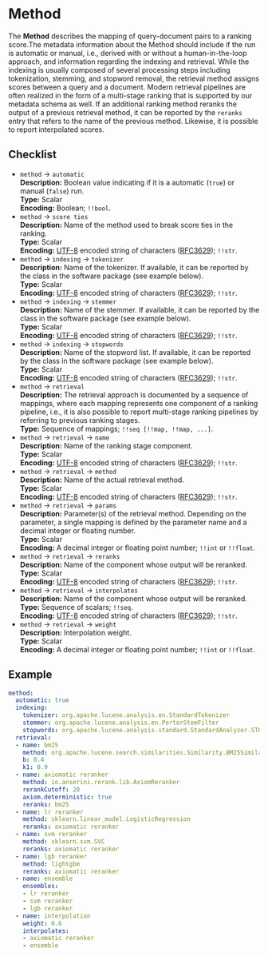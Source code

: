 # Method

The **Method** describes the mapping of query-document pairs to a ranking score.The metadata information about the Method should include if the run is automatic or manual, i.e., derived with or without a human-in-the-loop approach, and information regarding the indexing and retrieval. While the indexing is usually composed of several processing steps including tokenization, stemming, and stopword removal, the retrieval method assigns scores between a query and a document. Modern retrieval pipelines are often realized in the form of a multi-stage ranking that is supported by our metadata schema as well. If an additional ranking method reranks the output of a previous retrieval method, it can be reported by the `reranks` entry that refers to the name of the previous method. Likewise, it is possible to report interpolated scores.

## Checklist

- `method` &rarr; `automatic`  
**Description:** Boolean value indicating if it is a automatic (`true`) or manual (`false`) run.   
**Type:** Scalar  
**Encoding:** Boolean; `!!bool`.        
- `method` &rarr; `score ties`  
**Description:** Name of the method used to break score ties in the ranking.  
**Type:** Scalar  
**Encoding:** [UTF-8](https://www.unicode.org/main.html) encoded string of characters ([RFC3629](https://www.ietf.org/rfc/rfc3629.txt)); `!!str`.    
- `method` &rarr; `indexing` &rarr; `tokenizer`  
**Description:** Name of the tokenizer. If available, it can be reported by the class in the software package (see example below).  
**Type:** Scalar  
**Encoding:** [UTF-8](https://www.unicode.org/main.html) encoded string of characters ([RFC3629](https://www.ietf.org/rfc/rfc3629.txt)); `!!str`.    
- `method` &rarr; `indexing` &rarr; `stemmer`  
**Description:** Name of the stemmer. If available, it can be reported by the class in the software package (see example below).  
**Type:** Scalar  
**Encoding:** [UTF-8](https://www.unicode.org/main.html) encoded string of characters ([RFC3629](https://www.ietf.org/rfc/rfc3629.txt)); `!!str`.    
- `method` &rarr; `indexing` &rarr; `stopwords`  
**Description:** Name of the stopword list. If available, it can be reported by the class in the software package (see example below).  
**Type:** Scalar  
**Encoding:** [UTF-8](https://www.unicode.org/main.html) encoded string of characters ([RFC3629](https://www.ietf.org/rfc/rfc3629.txt)); `!!str`.    
- `method` &rarr; `retrieval`  
**Description:** The retrieval approach is documented by a sequence of mappings, where each mapping represents one component of a ranking pipeline, i.e., it is also possible to report multi-stage ranking pipelines by referring to previous ranking stages.  
**Type:** Sequence of mappings; `!!seq [!!map, !!map, ...]`.  
- `method` &rarr; `retrieval` &rarr; `name`  
**Description:** Name of the ranking stage component.  
**Type:** Scalar  
**Encoding:** [UTF-8](https://www.unicode.org/main.html) encoded string of characters ([RFC3629](https://www.ietf.org/rfc/rfc3629.txt)); `!!str`.    
- `method` &rarr; `retrieval` &rarr; `method`  
**Description:** Name of the actual retrieval method.  
**Type:** Scalar  
**Encoding:** [UTF-8](https://www.unicode.org/main.html) encoded string of characters ([RFC3629](https://www.ietf.org/rfc/rfc3629.txt)); `!!str`.    
- `method` &rarr; `retrieval` &rarr; `params`  
**Description:** Parameter(s) of the retrieval method. Depending on the parameter, a single mapping is defined by the parameter name and a decimal integer or floating number.    
**Type:** Scalar    
**Encoding:** A decimal integer or floating point number; `!!int` or `!!float`.  
- `method` &rarr; `retrieval` &rarr; `reranks`  
**Description:** Name of the component whose output will be reranked.  
**Type:** Scalar  
**Encoding:** [UTF-8](https://www.unicode.org/main.html) encoded string of characters ([RFC3629](https://www.ietf.org/rfc/rfc3629.txt)); `!!str`.    
- `method` &rarr; `retrieval` &rarr; `interpolates`  
**Description:** Name of the component whose output will be reranked.   
**Type:** Sequence of scalars; `!!seq`.    
**Encoding:** [UTF-8](https://www.unicode.org/main.html) encoded string of characters ([RFC3629](https://www.ietf.org/rfc/rfc3629.txt)); `!!str`.    
- `method` &rarr; `retrieval` &rarr; `weight`  
**Description:** Interpolation weight.   
**Type:** Scalar  
**Encoding:** A decimal integer or floating point number; `!!int` or `!!float`.  

## Example

```YAML
method:
  automatic: true
  indexing:
    tokenizer: org.apache.lucene.analysis.en.StandardTokenizer
    stemmer: org.apache.lucene.analysis.en.PorterStemFilter
    stopwords: org.apache.lucene.analysis.standard.StandardAnalyzer.STOP_WORDS_SET
  retrieval:
  - name: bm25
    method: org.apache.lucene.search.similarities.Similarity.BM25Similarity
    b: 0.4
    k1: 0.9
  - name: axiomatic reranker
    method: io.anserini.rerank.lib.AxiomReranker
    rerankCutoff: 20
    axiom.deterministic: true
    reranks: bm25
  - name: lr reranker
    method: sklearn.linear_model.LogisticRegression
    reranks: axiomatic reranker
  - name: svm reranker
    method: sklearn.svm.SVC
    reranks: axiomatic reranker
  - name: lgb reranker
    method: lightgbm
    reranks: axiomatic reranker
  - name: ensemble
    ensembles:
    - lr reranker
    - svm reranker
    - lgb reranker
  - name: interpolation
    weight: 0.6
    interpolates:
    - axiomatic reranker
    - ensemble
```
